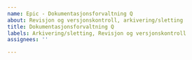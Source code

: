 ```yaml
---
name: Epic - Dokumentasjonsforvaltning Q
about: Revisjon og versjonskontroll, arkivering/sletting
title: Dokumentasjonsforvaltning Q
labels: Arkivering/sletting, Revisjon og versjonskontroll
assignees: ''

---
```



